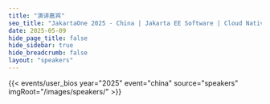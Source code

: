 ```yaml
---
title: "演讲嘉宾"
seo_title: "JakartaOne 2025 - China | Jakarta EE Software | Cloud Native"
date: 2025-05-09
hide_page_title: false
hide_sidebar: true
hide_breadcrumb: false
layout: "speakers"
---
```


{{< events/user_bios year="2025" event="china" source="speakers" imgRoot="/images/speakers/" >}}

